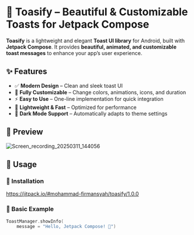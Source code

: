 # 🚀 Toasify – Beautiful & Customizable Toasts for Jetpack Compose  

**Toasify** is a lightweight and elegant **Toast UI library** for Android, built with **Jetpack Compose**. It provides **beautiful, animated, and customizable toast messages** to enhance your app’s user experience.  

## ✨ Features  
- ✅ **Modern Design** – Clean and sleek toast UI  
- 🎨 **Fully Customizable** – Change colors, animations, icons, and duration  
- ⚡ **Easy to Use** – One-line implementation for quick integration  
- 🚀 **Lightweight & Fast** – Optimized for performance  
- 🌙 **Dark Mode Support** – Automatically adapts to theme settings  

## 📸 Preview  

![Screen_recording_20250311_144056](https://github.com/user-attachments/assets/86fc6b48-69cc-49ab-b21d-6262b19efe0e)

  

## 📌 Usage  

### 🏁 Installation
https://jitpack.io/#mohammad-firmansyah/toasify/1.0.0

### 🏁 Basic Example  
```kotlin
ToastManager.showInfo(
    message = "Hello, Jetpack Compose! 🚀")

